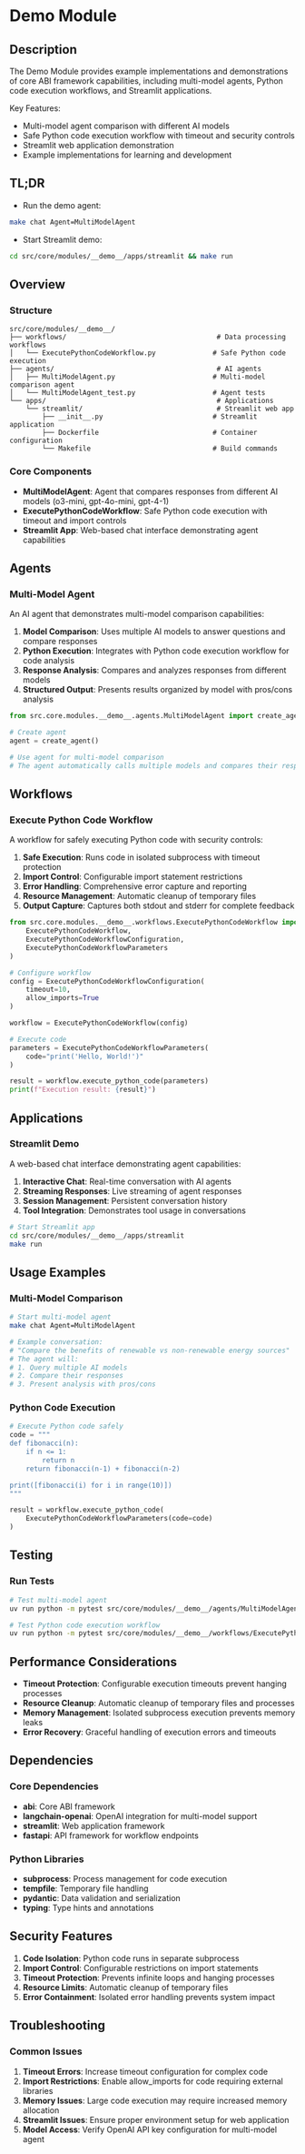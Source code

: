 # Demo Module

## Description

The Demo Module provides example implementations and demonstrations of core ABI framework capabilities, including multi-model agents, Python code execution workflows, and Streamlit applications.

Key Features:
- Multi-model agent comparison with different AI models
- Safe Python code execution workflow with timeout and security controls
- Streamlit web application demonstration
- Example implementations for learning and development

## TL;DR

- Run the demo agent:
```bash
make chat Agent=MultiModelAgent
```
- Start Streamlit demo:
```bash
cd src/core/modules/__demo__/apps/streamlit && make run
```

## Overview

### Structure

```
src/core/modules/__demo__/
├── workflows/                                     # Data processing workflows
│   └── ExecutePythonCodeWorkflow.py              # Safe Python code execution
├── agents/                                        # AI agents
│   ├── MultiModelAgent.py                        # Multi-model comparison agent
│   └── MultiModelAgent_test.py                   # Agent tests
└── apps/                                          # Applications
    └── streamlit/                                 # Streamlit web app
        ├── __init__.py                           # Streamlit application
        ├── Dockerfile                            # Container configuration
        └── Makefile                              # Build commands
```

### Core Components

- **MultiModelAgent**: Agent that compares responses from different AI models (o3-mini, gpt-4o-mini, gpt-4-1)
- **ExecutePythonCodeWorkflow**: Safe Python code execution with timeout and import controls
- **Streamlit App**: Web-based chat interface demonstrating agent capabilities

## Agents

### Multi-Model Agent

An AI agent that demonstrates multi-model comparison capabilities:

1. **Model Comparison**: Uses multiple AI models to answer questions and compare responses
2. **Python Execution**: Integrates with Python code execution workflow for code analysis
3. **Response Analysis**: Compares and analyzes responses from different models
4. **Structured Output**: Presents results organized by model with pros/cons analysis

```python
from src.core.modules.__demo__.agents.MultiModelAgent import create_agent

# Create agent
agent = create_agent()

# Use agent for multi-model comparison
# The agent automatically calls multiple models and compares their responses
```

## Workflows

### Execute Python Code Workflow

A workflow for safely executing Python code with security controls:

1. **Safe Execution**: Runs code in isolated subprocess with timeout protection
2. **Import Control**: Configurable import statement restrictions
3. **Error Handling**: Comprehensive error capture and reporting
4. **Resource Management**: Automatic cleanup of temporary files
5. **Output Capture**: Captures both stdout and stderr for complete feedback

```python
from src.core.modules.__demo__.workflows.ExecutePythonCodeWorkflow import (
    ExecutePythonCodeWorkflow,
    ExecutePythonCodeWorkflowConfiguration,
    ExecutePythonCodeWorkflowParameters
)

# Configure workflow
config = ExecutePythonCodeWorkflowConfiguration(
    timeout=10,
    allow_imports=True
)

workflow = ExecutePythonCodeWorkflow(config)

# Execute code
parameters = ExecutePythonCodeWorkflowParameters(
    code="print('Hello, World!')"
)

result = workflow.execute_python_code(parameters)
print(f"Execution result: {result}")
```

## Applications

### Streamlit Demo

A web-based chat interface demonstrating agent capabilities:

1. **Interactive Chat**: Real-time conversation with AI agents
2. **Streaming Responses**: Live streaming of agent responses
3. **Session Management**: Persistent conversation history
4. **Tool Integration**: Demonstrates tool usage in conversations

```bash
# Start Streamlit app
cd src/core/modules/__demo__/apps/streamlit
make run
```

## Usage Examples

### Multi-Model Comparison

```bash
# Start multi-model agent
make chat Agent=MultiModelAgent

# Example conversation:
# "Compare the benefits of renewable vs non-renewable energy sources"
# The agent will:
# 1. Query multiple AI models
# 2. Compare their responses
# 3. Present analysis with pros/cons
```

### Python Code Execution

```python
# Execute Python code safely
code = """
def fibonacci(n):
    if n <= 1:
        return n
    return fibonacci(n-1) + fibonacci(n-2)

print([fibonacci(i) for i in range(10)])
"""

result = workflow.execute_python_code(
    ExecutePythonCodeWorkflowParameters(code=code)
)
```

## Testing

### Run Tests

```bash
# Test multi-model agent
uv run python -m pytest src/core/modules/__demo__/agents/MultiModelAgent_test.py

# Test Python code execution workflow
uv run python -m pytest src/core/modules/__demo__/workflows/ExecutePythonCodeWorkflow_test.py
```

## Performance Considerations

- **Timeout Protection**: Configurable execution timeouts prevent hanging processes
- **Resource Cleanup**: Automatic cleanup of temporary files and processes
- **Memory Management**: Isolated subprocess execution prevents memory leaks
- **Error Recovery**: Graceful handling of execution errors and timeouts

## Dependencies

### Core Dependencies
- **abi**: Core ABI framework
- **langchain-openai**: OpenAI integration for multi-model support
- **streamlit**: Web application framework
- **fastapi**: API framework for workflow endpoints

### Python Libraries
- **subprocess**: Process management for code execution
- **tempfile**: Temporary file handling
- **pydantic**: Data validation and serialization
- **typing**: Type hints and annotations

## Security Features

1. **Code Isolation**: Python code runs in separate subprocess
2. **Import Control**: Configurable restrictions on import statements
3. **Timeout Protection**: Prevents infinite loops and hanging processes
4. **Resource Limits**: Automatic cleanup of temporary files
5. **Error Containment**: Isolated error handling prevents system impact

## Troubleshooting

### Common Issues

1. **Timeout Errors**: Increase timeout configuration for complex code
2. **Import Restrictions**: Enable allow_imports for code requiring external libraries
3. **Memory Issues**: Large code execution may require increased memory allocation
4. **Streamlit Issues**: Ensure proper environment setup for web application
5. **Model Access**: Verify OpenAI API key configuration for multi-model agent
